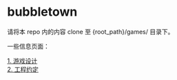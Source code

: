 bubbletown
==========

请将本 repo 内的内容 clone 至 {root_path}/games/ 目录下。

一些信息页面：

[1. 游戏设计](https://github.com/mc-gulu/bubbletown/wiki/1.-%E6%B8%B8%E6%88%8F%E8%AE%BE%E8%AE%A1)  
[2. 工程约定](https://github.com/mc-gulu/bubbletown/wiki/2.-%E5%B7%A5%E7%A8%8B%E7%BA%A6%E5%AE%9A)  



